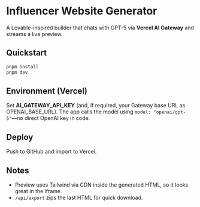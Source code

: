 # Influencer Website Generator

A Lovable-inspired builder that chats with GPT-5 via **Vercel AI Gateway** and streams a live preview.

## Quickstart
```bash
pnpm install
pnpm dev
```

## Environment (Vercel)
Set **AI_GATEWAY_API_KEY** (and, if required, your Gateway base URL as OPENAI_BASE_URL). The app calls the model using `model: "openai/gpt-5"`—no direct OpenAI key in code.

## Deploy
Push to GitHub and import to Vercel.

## Notes
- Preview uses Tailwind via CDN inside the generated HTML, so it looks great in the iframe.
- `/api/export` zips the last HTML for quick download.
